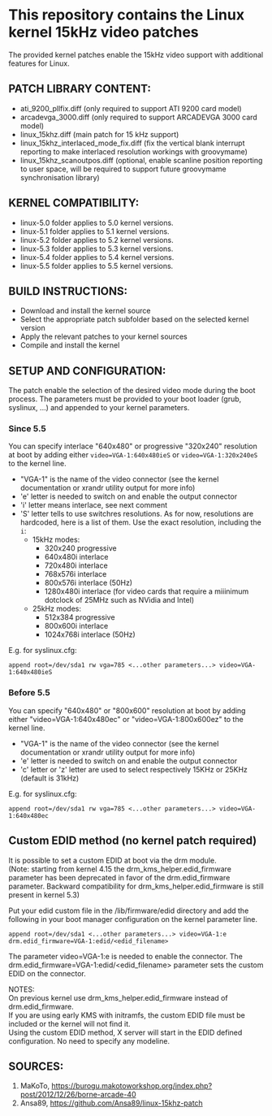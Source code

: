 # This repository contains the Linux kernel 15kHz video patches

The provided kernel patches enable the 15kHz video support with additional features for Linux.

## PATCH LIBRARY CONTENT:

- ati_9200_pllfix.diff (only required to support ATI 9200 card model)
- arcadevga_3000.diff (only required to support ARCADEVGA 3000 card model)
- linux_15khz.diff (main patch for 15 kHz support)
- linux_15khz_interlaced_mode_fix.diff (fix the vertical blank interrupt reporting to make interlaced resolution workings with groovymame)
- linux_15khz_scanoutpos.diff (optional, enable scanline position reporting to user space, will be required to support future groovymame synchronisation library)

## KERNEL COMPATIBILITY:

- linux-5.0 folder applies to 5.0 kernel versions.
- linux-5.1 folder applies to 5.1 kernel versions.
- linux-5.2 folder applies to 5.2 kernel versions.
- linux-5.3 folder applies to 5.3 kernel versions.
- linux-5.4 folder applies to 5.4 kernel versions.
- linux-5.5 folder applies to 5.5 kernel versions.

## BUILD INSTRUCTIONS:

- Download and install the kernel source
- Select the appropriate patch subfolder based on the selected kernel version
- Apply the relevant patches to your kernel sources
- Compile and install the kernel

## SETUP AND CONFIGURATION:

The patch enable the selection of the desired video mode during the boot process.
The parameters must be provided to your boot loader (grub, syslinux, ...) and appended to your kernel parameters.

### Since 5.5
You can specify interlace "640x480" or progressive "320x240" resolution at boot by adding either `video=VGA-1:640x480ieS` or `video=VGA-1:320x240eS` to the kernel line.

- "VGA-1" is the name of the video connector (see the kernel documentation or xrandr utility output for more info)
- 'e' letter is needed to switch on and enable the output connector
- 'i' letter means interlace, see next comment
- 'S' letter tells to use switchres resolutions. As for now, resolutions are hardcoded, here is a list of them. Use the exact resolution, including the `i`:
  - 15kHz modes:
    - 320x240 progressive
    - 640x480i interlace
    - 720x480i interlace
    - 768x576i interlace
    - 800x576i interlace (50Hz)
    - 1280x480i interlace (for video cards that require a miiinimum dotclock of 25MHz such as NVidia and Intel)
  - 25kHz modes:
    - 512x384 progressive
    - 800x600i interlace
    - 1024x768i interlace (50Hz)

E.g. for syslinux.cfg:

```
append root=/dev/sda1 rw vga=785 <...other parameters...> video=VGA-1:640x480ieS
```

### Before 5.5
You can specify "640x480" or "800x600" resolution at boot by adding either "video=VGA-1:640x480ec" or "video=VGA-1:800x600ez" to the kernel line.

- "VGA-1" is the name of the video connector (see the kernel documentation or xrandr utility output for more info)
- 'e' letter is needed to switch on and enable the output connector
- 'c' letter or 'z' letter are used to select respectively 15KHz or 25KHz (default is 31kHz)

E.g. for syslinux.cfg:

```
append root=/dev/sda1 rw vga=785 <...other parameters...> video=VGA-1:640x480ec
```

## Custom EDID method (no kernel patch required)

It is possible to set a custom EDID at boot via the drm module.  
(Note: starting from kernel 4.15 the drm_kms_helper.edid_firmware parameter has been deprecated in favor of the drm.edid_firmware parameter. Backward compatibility for drm_kms_helper.edid_firmware is still present in kernel 5.3)

Put your edid custom file in the /lib/firmware/edid directory and add the following in your boot manager configuration on the kernel parameter line.
```
append root=/dev/sda1 <...other parameters...> video=VGA-1:e drm.edid_firmware=VGA-1:edid/<edid_filename>
```
The parameter video=VGA-1:e is needed to enable the connector. The drm.edid_firmware=VGA-1:edid/<edid_filename> parameter sets the custom EDID on the connector.  
    

NOTES:  
    On previous kernel use drm_kms_helper.edid_firmware instead of drm.edid_firmware.  
    If you are using early KMS with initramfs, the custom EDID file must be included or the kernel will not find it.  
    Using the custom EDID method, X server will start in the EDID defined configuration. No need to specify any modeline.  

## SOURCES:

1. MaKoTo, https://burogu.makotoworkshop.org/index.php?post/2012/12/26/borne-arcade-40
2. Ansa89, https://github.com/Ansa89/linux-15khz-patch
